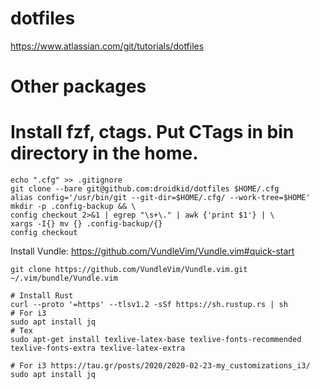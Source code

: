 # dotfiles


https://www.atlassian.com/git/tutorials/dotfiles

# Other packages

Install fzf, ctags. Put CTags in bin directory in the home.
=======
```
echo ".cfg" >> .gitignore
git clone --bare git@github.com:droidkid/dotfiles $HOME/.cfg
alias config='/usr/bin/git --git-dir=$HOME/.cfg/ --work-tree=$HOME'
mkdir -p .config-backup && \
config checkout 2>&1 | egrep "\s+\." | awk {'print $1'} | \
xargs -I{} mv {} .config-backup/{}
config checkout
```

Install Vundle:  https://github.com/VundleVim/Vundle.vim#quick-start

```
git clone https://github.com/VundleVim/Vundle.vim.git ~/.vim/bundle/Vundle.vim
```

```
# Install Rust
curl --proto '=https' --tlsv1.2 -sSf https://sh.rustup.rs | sh
# For i3
sudo apt install jq
# Tex
sudo apt-get install texlive-latex-base texlive-fonts-recommended texlive-fonts-extra texlive-latex-extra

# For i3 https://tau.gr/posts/2020/2020-02-23-my_customizations_i3/
sudo apt install jq
```
